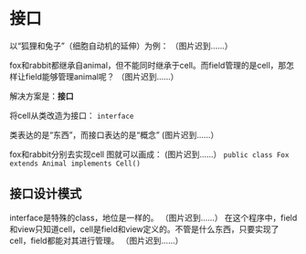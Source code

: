 ﻿# 接口

以“狐狸和兔子”（细胞自动机的延伸）为例：
（图片迟到……）

fox和rabbit都继承自animal，但不能同时继承于cell。而field管理的是cell，那怎样让field能够管理animal呢？
（图片迟到……）

解决方案是：**接口**

将cell从类改造为接口： `interface`

类表达的是“东西”，而接口表达的是“概念”
(图片迟到……）

fox和rabbit分别去实现cell
图就可以画成：
(图片迟到……）
`public class Fox extends Animal implements Cell()`

## 接口设计模式
interface是特殊的class，地位是一样的。
（图片迟到……）
在这个程序中，field和view只知道cell，cell是field和view定义的。不管是什么东西，只要实现了cell，field都能对其进行管理。
（图片迟到……）




